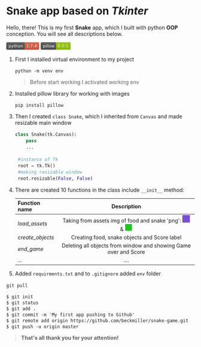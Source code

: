 # **Snake** app based on *Tkinter* 
Hello, there! This is my first **Snake** app, 
which I built with python **OOP** conception. You will see all descriptions below.

<svg xmlns="http://www.w3.org/2000/svg" 
xmlns:xlink="http://www.w3.org/1999/xlink" 
width="88" height="20" role="img" 
aria-label="python: 3.7.4"><title>python: 3.7.4</title>
<linearGradient id="s" x2="0" y2="100%"><stop offset="0" stop-color="#bbb" stop-opacity=".1"/>
<stop offset="1" stop-opacity=".1"/></linearGradient><clipPath id="r">
<rect width="88" height="20" rx="3" fill="#fff"/></clipPath><g clip-path="url(#r)">
<rect width="49" height="20" fill="#555"/><rect x="49" width="39" height="20" fill="#e05d44"/>
<rect width="88" height="20" fill="url(#s)"/></g>
<g fill="#fff" text-anchor="middle" font-family="Verdana,Geneva,DejaVu Sans,sans-serif" text-rendering="geometricPrecision" font-size="110">
<text aria-hidden="true" x="255" y="150" fill="#010101" fill-opacity=".3" transform="scale(.1)" textLength="390">python</text>
<text x="255" y="140" transform="scale(.1)" fill="#fff" textLength="390">python</text>
<text aria-hidden="true" x="675" y="150" fill="#010101" fill-opacity=".3" transform="scale(.1)" textLength="290">3.7.4</text>
<text x="675" y="140" transform="scale(.1)" fill="#fff" textLength="290">3.7.4</text>
</g></svg>
<svg xmlns="http://www.w3.org/2000/svg" 
xmlns:xlink="http://www.w3.org/1999/xlink" 
width="80" height="20" role="img" 
aria-label="pillow: 8.0.1"><title>pillow: 8.0.1</title>
<linearGradient id="s" x2="0" y2="100%">
<stop offset="0" stop-color="#bbb" stop-opacity=".1"/>
<stop offset="1" stop-opacity=".1"/></linearGradient>
<clipPath id="r"><rect width="80" height="20" rx="3" fill="#fff"/></clipPath>
<g clip-path="url(#r)"><rect width="41" height="20" fill="#555"/><rect x="41" width="39" height="20" fill="#97ca00"/>
<rect width="80" height="20" fill="url(#s)"/></g><g fill="#fff" text-anchor="middle" font-family="Verdana,Geneva,DejaVu Sans,sans-serif" text-rendering="geometricPrecision" font-size="110">
<text aria-hidden="true" x="215" y="150" fill="#010101" fill-opacity=".3" transform="scale(.1)" textLength="310">pillow</text><text x="215" y="140" transform="scale(.1)" fill="#fff" textLength="310">pillow</text>
<text aria-hidden="true" x="595" y="150" fill="#010101" fill-opacity=".3" transform="scale(.1)" textLength="290">8.0.1</text><text x="595" y="140" transform="scale(.1)" fill="#fff" textLength="290">8.0.1</text>
</g></svg> 

1. First I installed virtual environment to my project

   ``` 
   python -m venv env 
   ```
   > Before start working I activated working env
2. Installed pillow library for working with images
   ```
   pip install pillow
   ``` 
3. Then I created `class Snake`, which I inherited from `Canvas` and made resizable main window
   ```python
   class Snake(tk.Canvas):
       pass
       ...

    #instance of Tk
    root = tk.Tk()
    #making resizable window
    root.resizable(False, False)
   ```
4. There are created 10 functions in the class include `__init__` method:
  
   Function name | Description
   --- |:---:
   *load_assets* |  Taking from assets img of food and snake 'png':   ![food](/assets/food.png) & ![snake](/assets/snake.png)
   *create_objects* | Creating food, snake objects and Score label
   *end_game* | Deleting all  objects from window and showing Game over and Score
   *...* | ....

5. Added `requirments.txt` and to `.gitignore` added `env` folder

`git pull`
```
$ git init
$ git status
$ git add .
$ git commit -m 'My first app pushing to Github'
$ git remote add origin https://github.com/beckmiller/snake-game.git
$ git push -u origin master
```
>**That's all thank you for your attention!**
